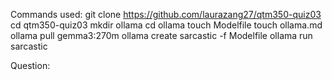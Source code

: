 Commands used: 
git clone https://github.com/laurazang27/qtm350-quiz03
cd qtm350-quiz03
mkdir ollama
cd ollama
touch Modelfile
touch ollama.md
ollama pull gemma3:270m
ollama create sarcastic -f Modelfile
ollama run sarcastic


Question: 